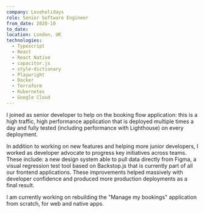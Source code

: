 ```yaml
---
company: Loveholidays
role: Senior Software Engineer
from_date: 2020-10
to_date:
location: London, UK
technologies:
  - Typescript
  - React
  - React Native
  - capacitor.js
  - style-dictionary
  - Playwright
  - Docker
  - Terraform
  - Kubernetes
  - Google Cloud
---
```


I joined as senior developer to help on the booking flow application: this is a high traffic, high performance application that is deployed multiple times a day and fully tested (including performance with Lighthouse) on every deployment. 

In addition to working on new features and helping more junior developers, I worked as developer advocate to progress key initiatives across teams. These include: a new design system able to pull data directly from Figma, a visual regression test tool based on Backstop.js that is currently part of all our frontend applications. These improvements helped massively with developer confidence and produced more production deployments as a final result.

I am currently working on rebuilding the "Manage my bookings" application from scratch, for web and native apps.

